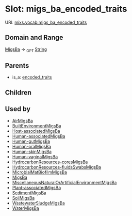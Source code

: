 
# Slot: migs_ba_encoded_traits




URI: [mixs.vocab:migs_ba_encoded_traits](https://w3id.org/mixs/vocab/migs_ba_encoded_traits)


## Domain and Range

[MigsBa](MigsBa.md) ->  <sub>OPT</sub> [String](types/String.md)

## Parents

 *  is_a: [encoded_traits](encoded_traits.md)

## Children


## Used by

 * [AirMigsBa](AirMigsBa.md)
 * [BuiltEnvironmentMigsBa](BuiltEnvironmentMigsBa.md)
 * [Host-associatedMigsBa](Host-associatedMigsBa.md)
 * [Human-associatedMigsBa](Human-associatedMigsBa.md)
 * [Human-gutMigsBa](Human-gutMigsBa.md)
 * [Human-oralMigsBa](Human-oralMigsBa.md)
 * [Human-skinMigsBa](Human-skinMigsBa.md)
 * [Human-vaginalMigsBa](Human-vaginalMigsBa.md)
 * [HydrocarbonResources-coresMigsBa](HydrocarbonResources-coresMigsBa.md)
 * [HydrocarbonResources-fluidsSwabsMigsBa](HydrocarbonResources-fluidsSwabsMigsBa.md)
 * [MicrobialMatBiofilmMigsBa](MicrobialMatBiofilmMigsBa.md)
 * [MigsBa](MigsBa.md)
 * [MiscellaneousNaturalOrArtificialEnvironmentMigsBa](MiscellaneousNaturalOrArtificialEnvironmentMigsBa.md)
 * [Plant-associatedMigsBa](Plant-associatedMigsBa.md)
 * [SedimentMigsBa](SedimentMigsBa.md)
 * [SoilMigsBa](SoilMigsBa.md)
 * [WastewaterSludgeMigsBa](WastewaterSludgeMigsBa.md)
 * [WaterMigsBa](WaterMigsBa.md)
